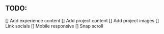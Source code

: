 ## TODO:
[] Add experience content
[] Add project content
[] Add project images
[] Link socials
[] Mobile responsive
[] Snap scroll

